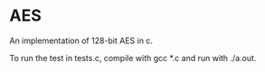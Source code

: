 # AES
An implementation of 128-bit AES in c.

To run the test in tests.c, compile with gcc \*.c and run with ./a.out.
